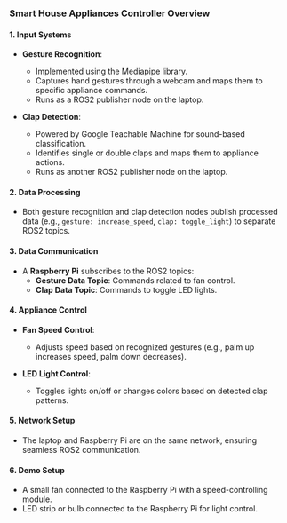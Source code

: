 ### **Smart House Appliances Controller Overview**

#### **1. Input Systems**
- **Gesture Recognition**:
  - Implemented using the Mediapipe library.
  - Captures hand gestures through a webcam and maps them to specific appliance commands.
  - Runs as a ROS2 publisher node on the laptop.

- **Clap Detection**:
  - Powered by Google Teachable Machine for sound-based classification.
  - Identifies single or double claps and maps them to appliance actions.
  - Runs as another ROS2 publisher node on the laptop.

#### **2. Data Processing**
- Both gesture recognition and clap detection nodes publish processed data (e.g., `gesture: increase_speed`, `clap: toggle_light`) to separate ROS2 topics.

#### **3. Data Communication**
- A **Raspberry Pi** subscribes to the ROS2 topics:
  - **Gesture Data Topic**: Commands related to fan control.
  - **Clap Data Topic**: Commands to toggle LED lights.

#### **4. Appliance Control**
- **Fan Speed Control**:
  - Adjusts speed based on recognized gestures (e.g., palm up increases speed, palm down decreases).

- **LED Light Control**:
  - Toggles lights on/off or changes colors based on detected clap patterns.

#### **5. Network Setup**
- The laptop and Raspberry Pi are on the same network, ensuring seamless ROS2 communication.

#### **6. Demo Setup**
- A small fan connected to the Raspberry Pi with a speed-controlling module.
- LED strip or bulb connected to the Raspberry Pi for light control.
